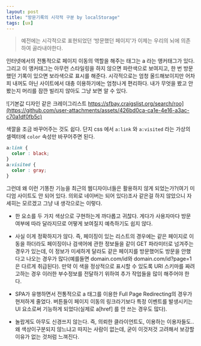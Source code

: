 ```yaml
---
layout: post
title: "방문기록의 시각적 구분 by localStorage"
tags: [ux]
---
```


> 예전에는 시각적으로 표현되었던 ‘방문했던 페이지'가 이제는 우리의 뇌에 의존하여 골라내야한다.

인터넷에서의 전통적으로 페이지 이동의 역할을 해주는 태그는 a 라는 앵커태그가 있다. 그리고 이 앵커태그는 아무런 스타일링을 하지 않으면 파란색으로 보여지고, 한 번 방문했던 기록이 있으면 보라색으로 표시를 해준다. 시각적으로는 엄청 올드해보이지만 어차피 내꺼도 아닌 사이트에서 대충 이용하기에는 엄청나게 편리하다. 내가 무엇을 봤고 안 봤는지 머리를 잠깐 빌리지 않아도 그냥 보면 알 수 있다.

![기본값 디자인 같은 크레이그리스트 https://sfbay.craigslist.org/search/roo](https://github.com/user-attachments/assets/426bd0ca-ca1e-4e16-a3ac-c70a1df0fb5c)


색깔을 조금 바꾸어주는 것도 쉽다. 단지 css 에서 `a:link` 와 `a:visited` 라는 가상의 셀렉터에 `color` 속성만 바꾸어주면 된다.

```css
a:link {
  color : black;
}
a:visited {
  color : gray;
}
```


그런데 왜 이런 기똥찬 기능을 최근의 웹디자이너들은 활용하지 않게 되었는가?(여기 미디엄 사이트도 안 되어 있다. 의외로 네이버는 되어 있다)조사 같은걸 하지 않았으니 자세히는 모르겠고 그냥 내 생각으로는 이렇다.

- 한 요소를 두 가지 색상으로 구현하는게 까다롭고 귀찮다. 게다가 사용자마다 방문 여부에 따라 달라지므로 어떻게 보여질지 예측하기도 쉽지 않다.

- 사실 이게 정확하지가 않다. 즉, 페이징이 있는 리스트의 경우에는 같은 페이지로 이동을 하더라도 페이징이나 검색어에 관한 정보들을 같이 GET 파라미터로 넘겨주는 경우가 있는데, 이 정보가 미세하게 달라도 같은 페이지를 방문했어도 방문을 안했다고 나오는 경우가 많다(예를들면 domain.com/id와 domain.com/id?page=1은 다르게 취급된다). 만약 이 색을 정상적으로 표시할 수 있도록 URI 스키마를 짜려고하는 경우 이러한 부수정보를 전달하기 위하여 추가 작업들을 많이 해주어야 한다.

- SPA가 유행하면서 전통적으로 a 태그를 이용한 Full Page Redirecting의 경우가 현저하게 줄었다. 버튼들이 페이지 이동의 링크라기보다 특정 이벤트를 발생시키는 UI 요소로써 기능하게 되었다(실제로 a[href] 를 안 쓰는 경우도 많다).

- 놀랍게도 아무도 신경쓰지 않는다. 즉, 의뢰한 클라이언트도, 이용하는 이용자들도.. 왜 색상이구분되지 않느냐고 따지는 사람이 없는데, 굳이 이것저것 고려해서 보강할 이유가 없는 것처럼 느껴진다.
